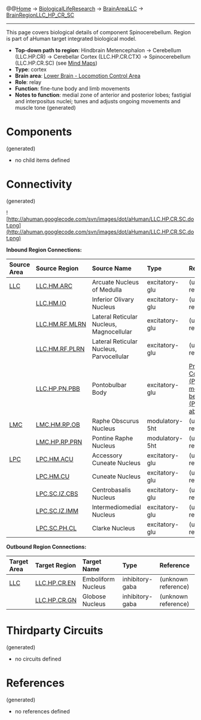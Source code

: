 @@[Home](Home.md) -> [BiologicalLifeResearch](BiologicalLifeResearch.md) -> [BrainAreaLLC](BrainAreaLLC.md) -> [BrainRegionLLC\_HP\_CR\_SC](BrainRegionLLC_HP_CR_SC.md)

---


This page covers biological details of component Spinocerebellum.
Region is part of aHuman target integrated biological model.

  * **Top-down path to region**: Hindbrain Metencephalon -> Cerebellum (LLC.HP.CR) -> Cerebellar Cortex (LLC.HP.CR.CTX) -> Spinocerebellum (LLC.HP.CR.SC) (see [Mind Maps](OverallMindMaps.md))
  * **Type**: cortex
  * **Brain area**: [Lower Brain - Locomotion Control Area](BrainAreaLLC.md)
  * **Role**: relay
  * **Function**: fine-tune body and limb movements
  * **Notes to function**: medial zone of anterior and posterior lobes; fastigial and interpositus nuclei; tunes and adjusts ongoing movements and muscle tone
(generated)
# Components #
(generated)


  * no child items defined

# Connectivity #
(generated)


![http://ahuman.googlecode.com/svn/images/dot/aHuman/LLC.HP.CR.SC.dot.png](http://ahuman.googlecode.com/svn/images/dot/aHuman/LLC.HP.CR.SC.dot.png)

**Inbound Region Connections:**

| **Source Area** | **Source Region** | **Source Name** | **Type** | **Reference** |
|:----------------|:------------------|:----------------|:---------|:--------------|
| [LLC](BrainAreaLLC.md) | [LLC.HM.ARC](BrainRegionLLC_HM_ARC.md) | Arcuate Nucleus of Medulla | excitatory-glu | (unknown reference) |
|                 | [LLC.HM.IO](BrainRegionLLC_HM_IO.md) | Inferior Olivary Nucleus | excitatory-glu | (unknown reference) |
|                 | [LLC.HM.RF.MLRN](BrainRegionLLC_HM_RF_MLRN.md) | Lateral Reticular Nucleus, Magnocellular | excitatory-glu | (unknown reference) |
|                 | [LLC.HM.RF.PLRN](BrainRegionLLC_HM_RF_PLRN.md) | Lateral Reticular Nucleus, Parvocellular | excitatory-glu | (unknown reference) |
|                 | [LLC.HP.PN.PBB](BrainRegionLLC_HP_PN_PBB.md) | Pontobulbar Body | excitatory-glu | [Prefrontal Cortex (PFC) in motor behavior (PN -> CR, abstract)](https://www.google.ru/search?hl=rutbo=ptbm=bksq=isbn:0080887988) |
| [LMC](BrainAreaLMC.md) | [LMC.HM.RP.OB](BrainRegionLMC_HM_RP_OB.md) | Raphe Obscurus Nucleus | modulatory-5ht | (unknown reference) |
|                 | [LMC.HP.RP.PRN](BrainRegionLMC_HP_RP_PRN.md) | Pontine Raphe Nucleus | modulatory-5ht | (unknown reference) |
| [LPC](BrainAreaLPC.md) | [LPC.HM.ACU](BrainRegionLPC_HM_ACU.md) | Accessory Cuneate Nucleus | excitatory-glu | (unknown reference) |
|                 | [LPC.HM.CU](BrainRegionLPC_HM_CU.md) | Cuneate Nucleus | excitatory-glu | (unknown reference) |
|                 | [LPC.SC.IZ.CBS](BrainRegionLPC_SC_IZ_CBS.md) | Centrobasalis Nucleus | excitatory-glu | (unknown reference) |
|                 | [LPC.SC.IZ.IMM](BrainRegionLPC_SC_IZ_IMM.md) | Intermediomedial Nucleus | excitatory-glu | (unknown reference) |
|                 | [LPC.SC.PH.CL](BrainRegionLPC_SC_PH_CL.md) | Clarke Nucleus  | excitatory-glu | (unknown reference) |

**Outbound Region Connections:**

| **Target Area** | **Target Region** | **Target Name** | **Type** | **Reference** |
|:----------------|:------------------|:----------------|:---------|:--------------|
| [LLC](BrainAreaLLC.md) | [LLC.HP.CR.EN](BrainRegionLLC_HP_CR_EN.md) | Emboliform Nucleus | inhibitory-gaba | (unknown reference) |
|                 | [LLC.HP.CR.GN](BrainRegionLLC_HP_CR_GN.md) | Globose Nucleus | inhibitory-gaba | (unknown reference) |

# Thirdparty Circuits #
(generated)

  * no circuits defined

# References #
(generated)

  * no references defined
